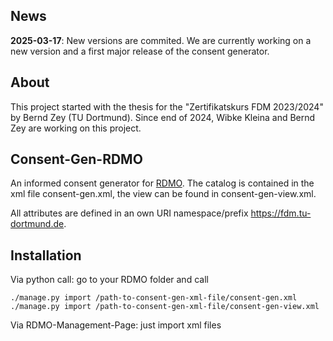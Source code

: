 ## News 
**2025-03-17**: New versions are commited. We are currently working on a new version and a first major release of the consent generator. 

## About
This project started with the thesis for the "Zertifikatskurs FDM 2023/2024" by Bernd Zey (TU Dortmund). 
Since end of 2024, Wibke Kleina and Bernd Zey are working on this project. 

## Consent-Gen-RDMO
An informed consent generator for [RDMO](https://github.com/rdmorganiser/rdmo). 
The catalog is contained in the xml file consent-gen.xml, the view can be found in consent-gen-view.xml.

All attributes are defined in an own URI namespace/prefix https://fdm.tu-dortmund.de.  

## Installation
Via python call: 
go to your RDMO folder and call
```
./manage.py import /path-to-consent-gen-xml-file/consent-gen.xml
./manage.py import /path-to-consent-gen-xml-file/consent-gen-view.xml
```

Via RDMO-Management-Page: just import xml files
